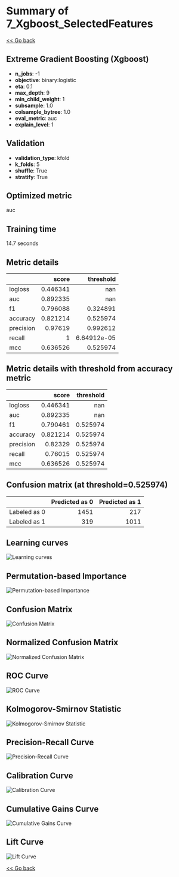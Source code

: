 # Summary of 7_Xgboost_SelectedFeatures

[<< Go back](../README.md)


## Extreme Gradient Boosting (Xgboost)
- **n_jobs**: -1
- **objective**: binary:logistic
- **eta**: 0.1
- **max_depth**: 9
- **min_child_weight**: 1
- **subsample**: 1.0
- **colsample_bytree**: 1.0
- **eval_metric**: auc
- **explain_level**: 1

## Validation
 - **validation_type**: kfold
 - **k_folds**: 5
 - **shuffle**: True
 - **stratify**: True

## Optimized metric
auc

## Training time

14.7 seconds

## Metric details
|           |    score |     threshold |
|:----------|---------:|--------------:|
| logloss   | 0.446341 | nan           |
| auc       | 0.892335 | nan           |
| f1        | 0.796088 |   0.324891    |
| accuracy  | 0.821214 |   0.525974    |
| precision | 0.97619  |   0.992612    |
| recall    | 1        |   6.64912e-05 |
| mcc       | 0.636526 |   0.525974    |


## Metric details with threshold from accuracy metric
|           |    score |   threshold |
|:----------|---------:|------------:|
| logloss   | 0.446341 |  nan        |
| auc       | 0.892335 |  nan        |
| f1        | 0.790461 |    0.525974 |
| accuracy  | 0.821214 |    0.525974 |
| precision | 0.82329  |    0.525974 |
| recall    | 0.76015  |    0.525974 |
| mcc       | 0.636526 |    0.525974 |


## Confusion matrix (at threshold=0.525974)
|              |   Predicted as 0 |   Predicted as 1 |
|:-------------|-----------------:|-----------------:|
| Labeled as 0 |             1451 |              217 |
| Labeled as 1 |              319 |             1011 |

## Learning curves
![Learning curves](learning_curves.png)

## Permutation-based Importance
![Permutation-based Importance](permutation_importance.png)
## Confusion Matrix

![Confusion Matrix](confusion_matrix.png)


## Normalized Confusion Matrix

![Normalized Confusion Matrix](confusion_matrix_normalized.png)


## ROC Curve

![ROC Curve](roc_curve.png)


## Kolmogorov-Smirnov Statistic

![Kolmogorov-Smirnov Statistic](ks_statistic.png)


## Precision-Recall Curve

![Precision-Recall Curve](precision_recall_curve.png)


## Calibration Curve

![Calibration Curve](calibration_curve_curve.png)


## Cumulative Gains Curve

![Cumulative Gains Curve](cumulative_gains_curve.png)


## Lift Curve

![Lift Curve](lift_curve.png)



[<< Go back](../README.md)
